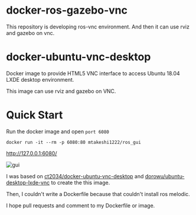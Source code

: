 # docker-ros-gazebo-vnc
This repository is developing ros-vnc environment. And then it can use rviz and gazebo on vnc.

# docker-ubuntu-vnc-desktop

Docker image to provide HTML5 VNC interface to access Ubuntu 18.04 LXDE desktop environment.

This image can use rviz and gazebo on VNC.

# Quick Start
Run the docker image and open `port 6080`

```
docker run -it --rm -p 6080:80 mtakeshi1222/ros_gui
```
http://127.0.0.1:6080/

![gui](https://i.imgur.com/ebk8hyn.jpg)

I was based on [ct2034/docker-ubuntu-vnc-desktop](https://github.com/ct2034/docker-ubuntu-vnc-desktop) and [dorowu/ubuntu-desktop-lxde-vnc](https://hub.docker.com/r/dorowu/ubuntu-desktop-lxde-vnc) to create the this image.

Then, I couldn't write a Dockerfile because that couldn't install ros melodic.

I hope pull requests and comment to my Dockerfile or image.
